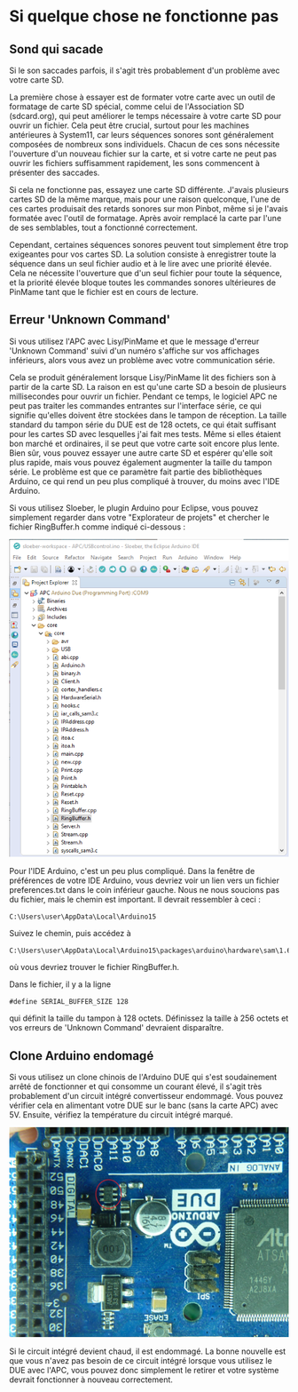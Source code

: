 # Si quelque chose ne fonctionne pas

## Sond qui sacade

Si le son saccades parfois, il s'agit très probablement d'un problème avec votre carte SD.

La première chose à essayer est de formater votre carte avec un outil de formatage de carte SD spécial, comme celui de l'Association SD (sdcard.org), qui peut améliorer le temps nécessaire à votre carte SD pour ouvrir un fichier. Cela peut être crucial, surtout pour les machines antérieures à System11, car leurs séquences sonores sont généralement composées de nombreux sons individuels. Chacun de ces sons nécessite l'ouverture d'un nouveau fichier sur la carte, et si votre carte ne peut pas ouvrir les fichiers suffisamment rapidement, les sons commencent à présenter des saccades.

Si cela ne fonctionne pas, essayez une carte SD différente. J'avais plusieurs cartes SD de la même marque, mais pour une raison quelconque, l'une de ces cartes produisait des retards sonores sur mon Pinbot, même si je l'avais formatée avec l'outil de formatage. Après avoir remplacé la carte par l'une de ses semblables, tout a fonctionné correctement.

Cependant, certaines séquences sonores peuvent tout simplement être trop exigeantes pour vos cartes SD.
La solution consiste à enregistrer toute la séquence dans un seul fichier audio et à le lire avec une priorité élevée. Cela ne nécessite l'ouverture que d'un seul fichier pour toute la séquence, et la priorité élevée bloque toutes les commandes sonores ultérieures de PinMame tant que le fichier est en cours de lecture.

## Erreur 'Unknown Command'

Si vous utilisez l'APC avec Lisy/PinMame et que le message d'erreur 'Unknown Command' suivi d'un numéro s'affiche sur vos affichages inférieurs, alors vous avez un problème avec votre communication série.

Cela se produit généralement lorsque Lisy/PinMame lit des fichiers son à partir de la carte SD. La raison en est qu'une carte SD a besoin de plusieurs millisecondes pour ouvrir un fichier. Pendant ce temps, le logiciel APC ne peut pas traiter les commandes entrantes sur l'interface série, ce qui signifie qu'elles doivent être stockées dans le tampon de réception.
La taille standard du tampon série du DUE est de 128 octets, ce qui était suffisant pour les cartes SD avec lesquelles j'ai fait mes tests. Même si elles étaient bon marché et ordinaires, il se peut que votre carte soit encore plus lente.
Bien sûr, vous pouvez essayer une autre carte SD et espérer qu'elle soit plus rapide, mais vous pouvez également augmenter la taille du tampon série. Le problème est que ce paramètre fait partie des bibliothèques Arduino, ce qui rend un peu plus compliqué à trouver, du moins avec l'IDE Arduino.

Si vous utilisez Sloeber, le plugin Arduino pour Eclipse, vous pouvez simplement regarder dans votre "Explorateur de projets" et chercher le fichier RingBuffer.h comme indiqué ci-dessous :

![Ringbuffer](https://github.com/AmokSolderer/APC/blob/master/DOC/PICS/Ringbuffer.png)

Pour l'IDE Arduino, c'est un peu plus compliqué.
Dans la fenêtre de préférences de votre IDE Arduino, vous devriez voir un lien vers un fichier preferences.txt dans le coin inférieur gauche. Nous ne nous soucions pas du fichier, mais le chemin est important. Il devrait ressembler à ceci :

    C:\Users\user\AppData\Local\Arduino15 

Suivez le chemin, puis accédez à

    C:\Users\user\AppData\Local\Arduino15\packages\arduino\hardware\sam\1.6.12\cores\arduino
    
où vous devriez trouver le fichier RingBuffer.h.

Dans le fichier, il y a la ligne

    #define SERIAL_BUFFER_SIZE 128
    
qui définit la taille du tampon à 128 octets.
Définissez la taille à 256 octets et vos erreurs de 'Unknown Command' devraient disparaître.

## Clone Arduino endomagé

Si vous utilisez un clone chinois de l'Arduino DUE qui s'est soudainement arrêté de fonctionner et qui consomme un courant élevé, il s'agit très probablement d'un circuit intégré convertisseur endommagé.
Vous pouvez vérifier cela en alimentant votre DUE sur le banc (sans la carte APC) avec 5V. Ensuite, vérifiez la température du circuit intégré marqué.

![Buck](https://github.com/AmokSolderer/APC/blob/master/DOC/PICS/Buck.jpg)

Si le circuit intégré devient chaud, il est endommagé. La bonne nouvelle est que vous n'avez pas besoin de ce circuit intégré lorsque vous utilisez le DUE avec l'APC, vous pouvez donc simplement le retirer et votre système devrait fonctionner à nouveau correctement.
